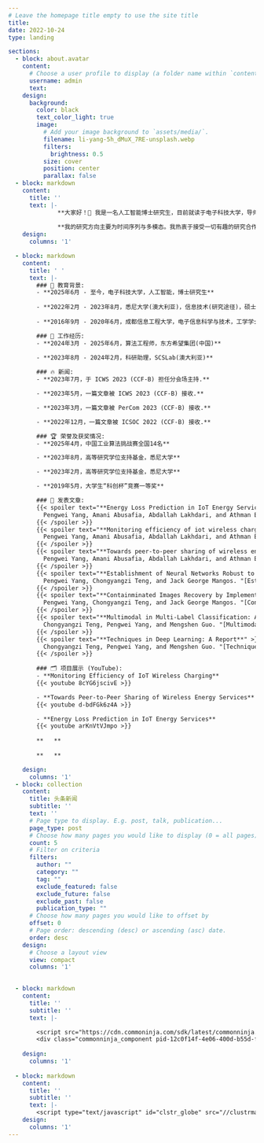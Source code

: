 ```yaml
---
# Leave the homepage title empty to use the site title
title:
date: 2022-10-24
type: landing

sections:
  - block: about.avatar
    content:
      # Choose a user profile to display (a folder name within `content/authors/`)
      username: admin
      text: 
    design:
      background:
        color: black
        text_color_light: true
        image:
          # Add your image background to `assets/media/`.
          filename: li-yang-5h_dMuX_7RE-unsplash.webp
          filters:
            brightness: 0.5
          size: cover
          position: center
          parallax: false
  - block: markdown
    content:
      title: ''
      text: |-
              **大家好！👋 我是一名人工智能博士研究生，目前就读于电子科技大学，导师为[王国庆](https://faculty.uestc.edu.cn/wangguoqing2/zh_CN/index.htm)教授。曾任东方希望集团算法工程师，并曾在悉尼大学担任科研助理。十分感谢[刘同亮](https://tongliang-liu.github.io/)教授与我的硕士导师[Athman Bouguettaya](https://www.sydney.edu.au/engineering/about/our-people/academic-staff/athman-bouguettaya.html)教授在我进入学术界一直以来的支持与指导。**
              
              **我的研究方向主要为时间序列与多模态。我热衷于接受一切有趣的研究合作与讨论，欢迎随时联系！**   
    design:
      columns: '1'

  - block: markdown
    content:
      title: ' '
      text: |-
        ### 📖 教育背景:
        - **2025年6月 - 至今，电子科技大学，人工智能，博士研究生**
    
        - **2022年2月 - 2023年8月，悉尼大学(澳大利亚)，信息技术(研究途径)，硕士学位**
    
        - **2016年9月 - 2020年6月，成都信息工程大学，电子信息科学与技术，工学学士**

        ### 💼 工作经历:
        - **2024年3月 - 2025年6月，算法工程师，东方希望集团(中国)**
    
        - **2023年8月 - 2024年2月，科研助理，SCSLab(澳大利亚)**

        ### 🔥 新闻:
        - **2023年7月，于 ICWS 2023 (CCF-B) 担任分会场主持.**

        - **2023年5月，一篇文章被 ICWS 2023 (CCF-B) 接收.**

        - **2023年3月，一篇文章被 PerCom 2023 (CCF-B) 接收.**

        - **2022年12月，一篇文章被 ICSOC 2022 (CCF-B) 接收.**

        ### 🏆 荣誉及获奖情况:
        - **2025年4月，中国工业算法挑战赛全国14名**

        - **2023年8月，高等研究学位支持基金，悉尼大学**

        - **2023年2月，高等研究学位支持基金，悉尼大学**

        - **2019年5月，大学生“科创杯”竞赛一等奖**

        ### 📝 发表文章:
        {{< spoiler text="**Energy Loss Prediction in IoT Energy Services**" >}}
          Pengwei Yang, Amani Abusafia, Abdallah Lakhdari, and Athman Bouguettaya. "[Energy Loss Prediction in IoT Energy Services](https://ieeexplore.ieee.org/document/10248251)." *2023 IEEE International Conference on Web Services (ICWS)*. IEEE, 2023.
        {{< /spoiler >}}
        {{< spoiler text="**Monitoring efficiency of iot wireless charging**" >}}
          Pengwei Yang, Amani Abusafia, Abdallah Lakhdari, and Athman Bouguettaya. "[Monitoring efficiency of iot wireless charging](https://ieeexplore.ieee.org/abstract/document/10150276)." *2023 IEEE International Conference on Pervasive Computing and Communications Workshops and other Affiliated Events (PerCom Workshops)*. IEEE, 2023.
        {{< /spoiler >}}
        {{< spoiler text="**Towards peer-to-peer sharing of wireless energy services**" >}}
          Pengwei Yang, Amani Abusafia, Abdallah Lakhdari, and Athman Bouguettaya. "[Towards peer-to-peer sharing of wireless energy services](https://link.springer.com/chapter/10.1007/978-3-031-26507-5_38)." *International Conference on Service-Oriented Computing*. Cham: Springer Nature Switzerland, 2022.
        {{< /spoiler >}}
        {{< spoiler text="**Establishment of Neural Networks Robust to Label Noise**" >}}
          Pengwei Yang, Chongyangzi Teng, and Jack George Mangos. "[Establishment of Neural Networks Robust to Label Noise](https://arxiv.org/abs/2211.15279v3)." *arXiv preprint arXiv:2211.15279* (2022).
        {{< /spoiler >}}
        {{< spoiler text="**Containminated Images Recovery by Implementing Non-negative Matrix Factorisation**" >}}
          Pengwei Yang, Chongyangzi Teng, and Jack George Mangos. "[Contaminated Images Recovery by Implementing Non-negative Matrix Factorisation](https://arxiv.org/abs/2211.04247v4)." *arXiv preprint arXiv:2211.04247* (2022).
        {{< /spoiler >}}
        {{< spoiler text="**Multimodal in Multi-Label Classification: A Report**" >}}
          Chongyangzi Teng, Pengwei Yang, and Mengshen Guo. "[Multimodal in Multi-Label Classification: A Report](https://www.researchgate.net/publication/371473901_Multimodal_in_Multi-Label_Classification_A_Report)."
        {{< /spoiler >}}
        {{< spoiler text="**Techniques in Deep Learning: A Report**" >}}
          Chongyangzi Teng, Pengwei Yang, and Mengshen Guo. "[Techniques in Deep Learning: A Report.](https://www.researchgate.net/publication/370277982_Techniques_in_Deep_Learning_A_Report)"
        {{< /spoiler >}}
    
        ### 🗂️ 项目展示 (YouTube):
        - **Monitoring Efficiency of IoT Wireless Charging**
        {{< youtube 8cYG6jscivE >}}

        - **Towards Peer-to-Peer Sharing of Wireless Energy Services**
        {{< youtube d-bdFGk6z4A >}}

        - **Energy Loss Prediction in IoT Energy Services**
        {{< youtube arKnVtVJmpo >}}
    
        **   ** 
        
        **   ** 

    design:
      columns: '1'
  - block: collection
    content:
      title: 头条新闻
      subtitle: ''
      text: ''
      # Page type to display. E.g. post, talk, publication...
      page_type: post
      # Choose how many pages you would like to display (0 = all pages)
      count: 5
      # Filter on criteria
      filters:
        author: ""
        category: ""
        tag: ""
        exclude_featured: false
        exclude_future: false
        exclude_past: false
        publication_type: ""
      # Choose how many pages you would like to offset by
      offset: 0
      # Page order: descending (desc) or ascending (asc) date.
      order: desc
    design:
      # Choose a layout view
      view: compact
      columns: '1'

  
  - block: markdown
    content:
      title: ''
      subtitle: ''
      text: |-

        <script src="https://cdn.commoninja.com/sdk/latest/commonninja.js" defer></script>
        <div class="commonninja_component pid-12c0f14f-4e06-400d-b55d-f755bdd5351b"></div>
           
    design:
      columns: '1'
  
  - block: markdown
    content:
      title: ''
      subtitle: ''
      text: |-
        <script type="text/javascript" id="clstr_globe" src="//clustrmaps.com/globe.js?d=IPz9CHURQbIcxY1LcH-h8QSuFwl3DVHDYvYkveXsHqc"></script> 
    design:
      columns: '1'
---
```

